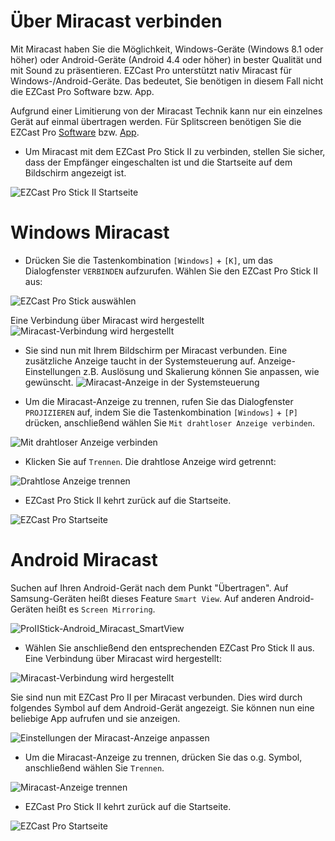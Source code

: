 # Über Miracast verbinden

Mit Miracast haben Sie die Möglichkeit, Windows-Geräte (Windows 8.1 oder höher) oder Android-Geräte (Android 4.4 oder höher) in bester Qualität und mit Sound zu präsentieren. EZCast Pro unterstützt nativ Miracast für Windows-/Android-Geräte. Das bedeutet, Sie benötigen in diesem Fall nicht die EZCast Pro Software bzw. App. 

Aufgrund einer Limitierung von der Miracast Technik kann nur ein einzelnes Gerät auf einmal übertragen werden. Für Splitscreen benötigen Sie die EZCast Pro [Software](quickstart.md#windows-und-macos) bzw. [App](quickstart.md#android-und-ios).

* Um Miracast mit dem EZCast Pro Stick II zu verbinden, stellen Sie sicher, dass der Empfänger eingeschalten ist und die Startseite auf dem Bildschirm angezeigt ist.

![EZCast Pro Stick II Startseite](/images/ProIIStick_Startseite.jpg)

# Windows Miracast

* Drücken Sie die Tastenkombination `[Windows]` + `[K]`, um das Dialogfenster `VERBINDEN` aufzurufen. Wählen Sie den EZCast Pro Stick II aus:

![EZCast Pro Stick auswählen](/images/ProIIStick-Windows_Miracast_Select_Device.jpg)

Eine Verbindung über Miracast wird hergestellt
![Miracast-Verbindung wird hergestellt](/images/ProIIStick-Windows_Miracast_Connecting.jpg)

* Sie sind nun mit Ihrem Bildschirm per Miracast verbunden. Eine zusätzliche Anzeige taucht in der Systemsteuerung auf. Anzeige-Einstellungen z.B. Auslösung und Skalierung können Sie anpassen, wie gewünscht.
![Miracast-Anzeige in der Systemsteuerung](/images/Miracast_Display.jpg)

* Um die Miracast-Anzeige zu trennen, rufen Sie das Dialogfenster `PROJIZIEREN` auf, indem Sie die Tastenkombination `[Windows]` + `[P]` drücken, anschließend wählen Sie `Mit drahtloser Anzeige verbinden`.

![Mit drahtloser Anzeige verbinden](/images/Connect_to_a_wireless_display.jpg)

* Klicken Sie auf `Trennen`. Die drahtlose Anzeige wird getrennt:

![Drahtlose Anzeige trennen](/images/ProIIStick-Windows_Miracast_Disconnect.jpg)

* EZCast Pro Stick II kehrt zurück auf die Startseite.

![EZCast Pro Startseite](/images/ProIIStick_Startseite.jpg)

# Android Miracast

Suchen auf Ihren Android-Gerät nach dem Punkt "Übertragen". Auf Samsung-Geräten heißt dieses Feature `Smart View`. Auf anderen Android-Geräten heißt es `Screen Mirroring`.

![ProIIStick-Android_Miracast_SmartView](/images/ProIIStick-Android_Miracast_SmartView.jpg)

* Wählen Sie anschließend den entsprechenden EZCast Pro Stick II aus. Eine Verbindung über Miracast wird hergestellt:

![Miracast-Verbindung wird hergestellt](/images/ProIIStick-Android_Miracast_Select.jpg)

Sie sind nun mit EZCast Pro II per Miracast verbunden. Dies wird durch folgendes Symbol auf dem Android-Gerät angezeigt. Sie können nun eine beliebige App aufrufen und sie anzeigen.

![Einstellungen der Miracast-Anzeige anpassen](/images/Android_Miracast_connected.jpg)

* Um die Miracast-Anzeige zu trennen, drücken Sie das o.g. Symbol, anschließend wählen Sie `Trennen`.

![Miracast-Anzeige trennen](/images/Android_Miracast_disconnect.jpg)

* EZCast Pro Stick II kehrt zurück auf die Startseite.

![EZCast Pro Startseite](/images/ProIIStick_Startseite.jpg)